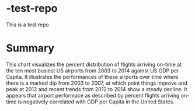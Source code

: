 # -test-repo
This is a test repo

# Summary

This chart visualizes the percent distribution of flights arriving on-time at the ten most busiest US airports from 2003 to 2014 against US GDP per Capita. It illustrates the performances of these airports over time where there is a marked dip from 2003 to 2007, at which point things improve and peak at 2012 and recent trends from 2012 to 2014 show a steady decline. It appears that airport performace as described by percent flights arriving on-time is negatively correlated with GDP per Capita in the United States.
